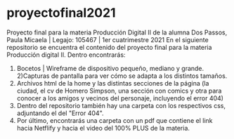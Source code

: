 # proyectofinal2021
Proyecto final para la materia Producción Digital II de la alumna Dos Passos, Paula Micaela | Legajo: 105467 | 1er cuatrimestre 2021
En el siguiente repositorio se encuentra el contenido del proyecto final para la materia Producción digital II. Dentro encontrarás:
1) Bocetos | Wireframe de dispositivo pequeño, mediano y grande. 
2)Capturas de pantalla para ver cómo se adapta a los distintos tamaños.
3) Archivos html de la home y las distintas secciones de la página (la ciudad, el cv de Homero Simpson, una sección con comics y otra para conocer a los amigos y vecinos del personaje, incluyendo el error 404) 
4) Dentro del repositorio también hay una carpeta con los respectivos css, adjuntando el del "Error 404". 
5) Por último, encontrarás una carpeta con un pdf que contiene el link hacia Netflify y hacia el video del 100% PLUS de la materia. 
